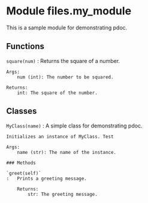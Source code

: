 Module files.my_module
======================
This is a sample module for demonstrating pdoc.

Functions
---------

    
`square(num)`
:   Returns the square of a number.
    
    Args:
        num (int): The number to be squared.
    
    Returns:
        int: The square of the number.

Classes
-------

`MyClass(name)`
:   A simple class for demonstrating pdoc.
    
    Initializes an instance of MyClass. Test
    
    Args:
        name (str): The name of the instance.

    ### Methods

    `greet(self)`
    :   Prints a greeting message.
        
        Returns:
            str: The greeting message.